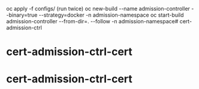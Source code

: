 oc apply -f configs/ (run twice)
oc new-build --name admission-controller --binary=true --strategy=docker -n admission-namespace
oc start-build admission-controller --from-dir=. --follow -n admission-namespace# cert-admission-ctrl
# cert-admission-ctrl-cert
# cert-admission-ctrl-cert
